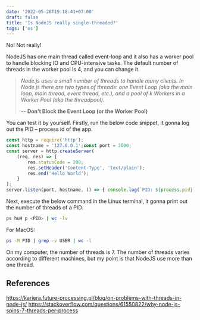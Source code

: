 ```yaml
---
date: '2022-05-28T19:18:41+07:00'
draft: false
title: 'Is NodeJS really single-threaded?'
tags: ['os']
---
```

No! Not really!

NodeJS has one main thread called event-loop and it also has a worker pool to handle blocking IO and CPU-intensive tasks. The default number of threads in the worker pool is 4, and you can change it.

>*Node.js uses a small number of threads to handle many clients. In Node.js there are two types of threads: one Event Loop (aka the main loop, main thread, event thread, etc.), and a pool of k Workers in a Worker Pool (aka the threadpool).*
>
> -- **Don’t Block the Event Loop (or the Worker Pool)**

You can test it by yourself. Firstly, run the below code snippet, it gonna log out the PID – process id of the app.

```javascript
const http = require('http');
const hostname = '127.0.0.1';const port = 3000;
const server = http.createServer(
    (req, res) => {
        res.statusCode = 200;
        res.setHeader('Content-Type', 'text/plain');
        res.end('Hello World');
    }
);
server.listen(port, hostname, () => { console.log(`PID: ${process.pid}`);});
```
Next, execute the below command in the Linux terminal, it gonna print out the number of threads of a PID.
```sh
ps huH p <PID> | wc -lv
```
For MacOS:
```sh
ps -M PID | grep -v USER | wc -l
```
On my computer, the number of threads is 7. The number of threads varies according to different machines, but my point is that NodeJS use more than one thread.

## References
https://kariera.future-processing.pl/blog/on-problems-with-threads-in-node-js/
https://stackoverflow.com/questions/61550822/why-node-js-spins-7-threads-per-process
